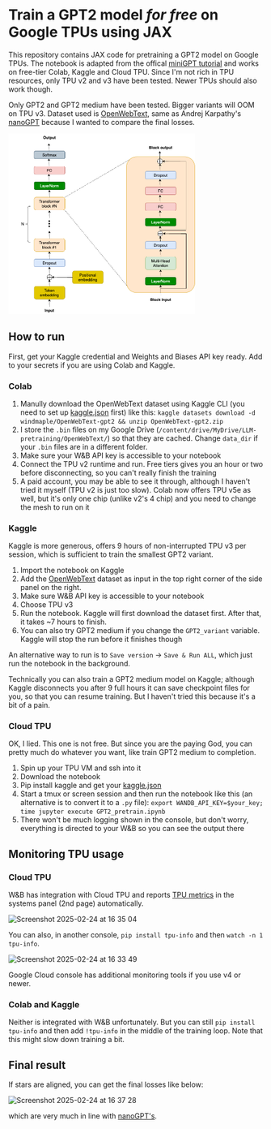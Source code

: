 # Train a GPT2 model _for free_ on Google TPUs using JAX

This repository contains JAX code for pretraining a GPT2 model on Google TPUs. The notebook is adapted from the offical [miniGPT tutorial](https://docs.jaxstack.ai/en/latest/JAX_for_LLM_pretraining.html) and works on free-tier Colab, Kaggle and Cloud TPU. Since I'm not rich in TPU resources, only TPU v2 and v3 have been tested. Newer TPUs should also work though.

Only GPT2 and GPT2 medium have been tested. Bigger variants will OOM on TPU v3. Dataset used is [OpenWebText](https://www.kaggle.com/datasets/windmaple/openwebtext-gpt2), same as Andrej Karpathy's [nanoGPT](https://github.com/karpathy/nanoGPT/) because I wanted to compare the final losses.

<img width="369" alt="Screenshot 2025-02-25 at 09 59 00" src="GPT2.png" />


## How to run
First, get your Kaggle credential and Weights and Biases API key ready. Add to your secrets if you are using Colab and Kaggle.

### Colab
1. Manully download the OpenWebText dataset using Kaggle CLI (you need to set up [kaggle.json](https://www.kaggle.com/docs/api) first) like this:
   `kaggle datasets download -d windmaple/OpenWebText-gpt2 && unzip OpenWebText-gpt2.zip`
2. I store the `.bin` files on my Google Drive (`/content/drive/MyDrive/LLM-pretraining/OpenWebText/`) so that they are cached. Change `data_dir` if your `.bin` files are in a different folder.
3. Make sure your W&B API key is accessible to your notebook
4. Connect the TPU v2 runtime and run. Free tiers gives you an hour or two before disconnecting, so you can't really finish the training
5. A paid account, you may be able to see it through, although I haven't tried it myself (TPU v2 is just too slow). Colab now offers TPU v5e as well, but it's only one chip (unlike v2's 4 chip) and you need to change the mesh to run on it

### Kaggle
Kaggle is more generous, offers 9 hours of non-interrupted TPU v3 per session, which is sufficient to train the smallest GPT2 variant.
1. Import the notebook on Kaggle
2. Add the [OpenWebText](https://www.kaggle.com/datasets/windmaple/openwebtext-gpt2) dataset as input in the top right corner of the side panel on the right.
3. Make sure W&B API key is accessible to your notebook
4. Choose TPU v3
5. Run the notebook. Kaggle will first download the dataset first. After that, it takes ~7 hours to finish. 
6. You can also try GPT2 medium if you change the `GPT2_variant` variable. Kaggle will stop the run before it finishes though

An alternative way to run is to `Save version` -> `Save & Run ALL`, which just run the notebook in the background.

Technically you can also train a GPT2 medium model on Kaggle; although Kaggle disconnects you after 9 full hours it can save checkpoint files for you, so that you can resume training. But I haven't tried this because it's a bit of a pain.

### Cloud TPU
OK, I lied. This one is not free. But since you are the paying God, you can pretty much do whatever you want, like train GPT2 medium to completion. 
1. Spin up your TPU VM and ssh into it
2. Download the notebook
3. Pip install kaggle and get your [kaggle.json](https://www.kaggle.com/docs/api)
4. Start a tmux or screen session and then run the notebook like this (an alternative is to convert it to a `.py` file):
   `export WANDB_API_KEY=$your_key; time jupyter execute GPT2_pretrain.ipynb`
5. There won't be much logging shown in the console, but don't worry, everything is directed to your W&B so you can see the output there

## Monitoring TPU usage

### Cloud TPU
W&B has integration with Cloud TPU and reports [TPU metrics](https://docs.wandb.ai/guides/models/app/settings-page/system-metrics/#google-cloud-tpu) in the systems panel (2nd page) automatically. 

![Screenshot 2025-02-24 at 16 35 04](https://github.com/user-attachments/assets/25abeacc-cea1-418d-b55c-039ca2eb7851)

You can also, in another console, `pip install tpu-info` and then `watch -n 1 tpu-info`.
                                                                                                                     

![Screenshot 2025-02-24 at 16 33 49](https://github.com/user-attachments/assets/015ac095-dcee-48ac-8c97-60a62b6e1e3a)


Google Cloud console has additional monitoring tools if you use v4 or newer.

### Colab and Kaggle
Neither is integrated with W&B unfortunately. But you can still `pip install tpu-info` and then add `!tpu-info` in the middle of the training loop. Note that this might slow down training a bit.


## Final result
If stars are aligned, you can get the final losses like below:

<img width="359" alt="Screenshot 2025-02-24 at 16 37 28" src="https://github.com/user-attachments/assets/fb08ecd2-cfb5-42a4-bf62-187bf0cec764" />

which are very much in line with [nanoGPT's](https://github.com/karpathy/nanoGPT/).
